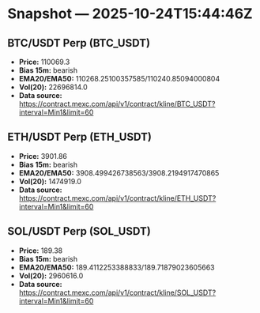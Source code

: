 # Snapshot — 2025-10-24T15:44:46Z

## BTC/USDT Perp (BTC_USDT)
- **Price:** 110069.3
- **Bias 15m:** bearish
- **EMA20/EMA50:** 110268.25100357585/110240.85094000804
- **Vol(20):** 22696814.0
- **Data source:** https://contract.mexc.com/api/v1/contract/kline/BTC_USDT?interval=Min1&limit=60

## ETH/USDT Perp (ETH_USDT)
- **Price:** 3901.86
- **Bias 15m:** bearish
- **EMA20/EMA50:** 3908.499426738563/3908.2194917470865
- **Vol(20):** 1474919.0
- **Data source:** https://contract.mexc.com/api/v1/contract/kline/ETH_USDT?interval=Min1&limit=60

## SOL/USDT Perp (SOL_USDT)
- **Price:** 189.38
- **Bias 15m:** bearish
- **EMA20/EMA50:** 189.4112253388833/189.71879023605663
- **Vol(20):** 2960616.0
- **Data source:** https://contract.mexc.com/api/v1/contract/kline/SOL_USDT?interval=Min1&limit=60
